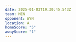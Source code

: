 ```yaml
---
date: 2025-01-03T19:30:45.543Z
team: MEN
opponent: WYN
location: A
homeScore: "5"
awayScore: "1"
---
```

